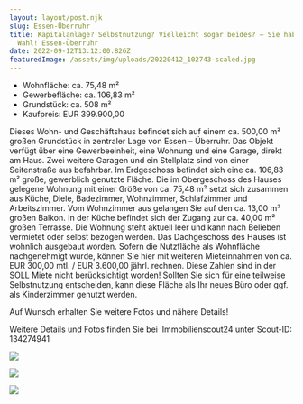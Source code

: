 ```yaml
---
layout: layout/post.njk
slug: Essen-Überruhr
title: Kapitalanlage? Selbstnutzung? Vielleicht sogar beides? – Sie haben die
  Wahl! Essen-Überruhr
date: 2022-09-12T13:12:00.826Z
featuredImage: /assets/img/uploads/20220412_102743-scaled.jpg
---
```

* Wohnfläche: ca. 75,48 m²
* Gewerbefläche: ca. 106,83 m²
* Grundstück: ca. 508 m²
* Kaufpreis: EUR 399.900,00

Dieses Wohn- und Geschäftshaus befindet sich auf einem ca. 500,00 m² großen Grundstück in zentraler Lage von Essen – Überruhr. Das Objekt verfügt über eine Gewerbeeinheit, eine Wohnung und eine Garage, direkt am Haus. Zwei weitere Garagen und ein Stellplatz sind von einer Seitenstraße aus befahrbar. Im Erdgeschoss befindet sich eine ca. 106,83 m² große, gewerblich genutzte Fläche. Die im Obergeschoss des Hauses gelegene Wohnung mit einer Größe von ca. 75,48 m² setzt sich zusammen aus Küche, Diele, Badezimmer, Wohnzimmer, Schlafzimmer und Arbeitszimmer. Vom Wohnzimmer aus gelangen Sie auf den ca. 13,00 m² großen Balkon. In der Küche befindet sich der Zugang zur ca. 40,00 m² großen Terrasse. Die Wohnung steht aktuell leer und kann nach Belieben vermietet oder selbst bezogen werden. Das Dachgeschoss des Hauses ist wohnlich ausgebaut worden. Sofern die Nutzfläche als Wohnfläche nachgenehmigt wurde, können Sie hier mit weiteren Mieteinnahmen von ca. EUR 300,00 mtl. / EUR 3.600,00 jährl. rechnen. Diese Zahlen sind in der SOLL Miete nicht berücksichtigt worden! Sollten Sie sich für eine teilweise Selbstnutzung entscheiden, kann diese Fläche als Ihr neues Büro oder ggf. als Kinderzimmer genutzt werden.

Auf Wunsch erhalten Sie weitere Fotos und nähere Details!

Weitere Details und Fotos finden Sie bei  Immobilienscout24 unter Scout-ID: 134274941

![](/assets/img/uploads/20220412_102743-768x576.jpg)

![](/assets/img/uploads/20220412_102811-768x576.jpg)

![](/assets/img/uploads/20220412_104009-768x576.jpg)